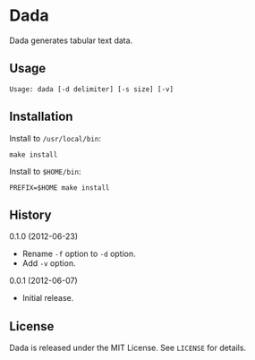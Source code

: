 Dada
====

Dada generates tabular text data.


Usage
-----

    Usage: dada [-d delimiter] [-s size] [-v]


Installation
------------

Install to `/usr/local/bin`:

    make install

Install to `$HOME/bin`:

    PREFIX=$HOME make install


History
-------

0.1.0 (2012-06-23)
  - Rename `-f` option to `-d` option.
  - Add `-v` option.

0.0.1 (2012-06-07)
  - Initial release.


License
-------

Dada is released under the MIT License. See `LICENSE` for details.
